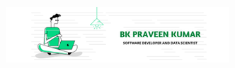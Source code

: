 ![Header](https://github.com/bkpraveenkumarads/bkpraveenkumarads/blob/main/151779888_535329504077750_7855408589355417521_n.png)
